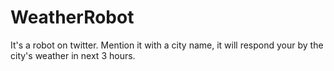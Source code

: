 # WeatherRobot
It's a robot on twitter. Mention it with a city name, it will respond your by the city's weather in next 3 hours.
